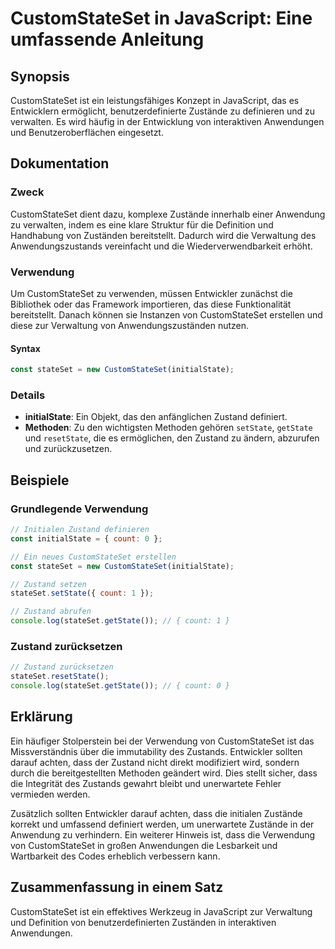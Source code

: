 <!--
Meta Description: # CustomStateSet in JavaScript: Eine umfassende Anleitung ## Synopsis CustomStateSet ist ein leistungsfähiges Konzept in JavaScript, das es Entwickler...
Meta Keywords: customstateset, und, die, zustand, von
-->

# CustomStateSet in JavaScript: Eine umfassende Anleitung

## Synopsis
CustomStateSet ist ein leistungsfähiges Konzept in JavaScript, das es Entwicklern ermöglicht, benutzerdefinierte Zustände zu definieren und zu verwalten. Es wird häufig in der Entwicklung von interaktiven Anwendungen und Benutzeroberflächen eingesetzt.

## Dokumentation
### Zweck
CustomStateSet dient dazu, komplexe Zustände innerhalb einer Anwendung zu verwalten, indem es eine klare Struktur für die Definition und Handhabung von Zuständen bereitstellt. Dadurch wird die Verwaltung des Anwendungszustands vereinfacht und die Wiederverwendbarkeit erhöht.

### Verwendung
Um CustomStateSet zu verwenden, müssen Entwickler zunächst die Bibliothek oder das Framework importieren, das diese Funktionalität bereitstellt. Danach können sie Instanzen von CustomStateSet erstellen und diese zur Verwaltung von Anwendungszuständen nutzen.

#### Syntax
```javascript
const stateSet = new CustomStateSet(initialState);
```

### Details
- **initialState**: Ein Objekt, das den anfänglichen Zustand definiert.
- **Methoden**: Zu den wichtigsten Methoden gehören `setState`, `getState` und `resetState`, die es ermöglichen, den Zustand zu ändern, abzurufen und zurückzusetzen.

## Beispiele
### Grundlegende Verwendung
```javascript
// Initialen Zustand definieren
const initialState = { count: 0 };

// Ein neues CustomStateSet erstellen
const stateSet = new CustomStateSet(initialState);

// Zustand setzen
stateSet.setState({ count: 1 });

// Zustand abrufen
console.log(stateSet.getState()); // { count: 1 }
```

### Zustand zurücksetzen
```javascript
// Zustand zurücksetzen
stateSet.resetState();
console.log(stateSet.getState()); // { count: 0 }
```

## Erklärung
Ein häufiger Stolperstein bei der Verwendung von CustomStateSet ist das Missverständnis über die immutability des Zustands. Entwickler sollten darauf achten, dass der Zustand nicht direkt modifiziert wird, sondern durch die bereitgestellten Methoden geändert wird. Dies stellt sicher, dass die Integrität des Zustands gewahrt bleibt und unerwartete Fehler vermieden werden.

Zusätzlich sollten Entwickler darauf achten, dass die initialen Zustände korrekt und umfassend definiert werden, um unerwartete Zustände in der Anwendung zu verhindern. Ein weiterer Hinweis ist, dass die Verwendung von CustomStateSet in großen Anwendungen die Lesbarkeit und Wartbarkeit des Codes erheblich verbessern kann.

## Zusammenfassung in einem Satz
CustomStateSet ist ein effektives Werkzeug in JavaScript zur Verwaltung und Definition von benutzerdefinierten Zuständen in interaktiven Anwendungen.